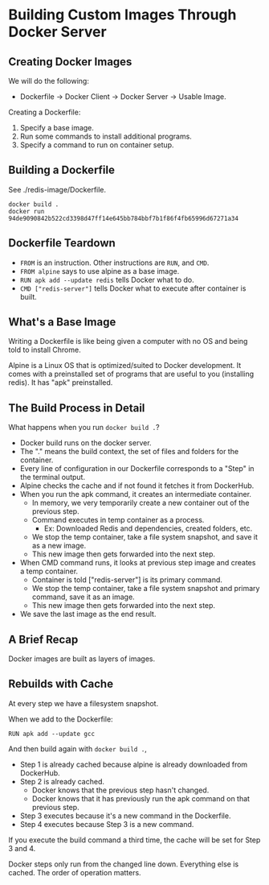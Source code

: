# Building Custom Images Through Docker Server

## Creating Docker Images

We will do the following:  
* Dockerfile -> Docker Client -> Docker Server -> Usable Image.

Creating a Dockerfile: 
1. Specify a base image.
2. Run some commands to install additional programs.
3. Specify a command to run on container setup.

## Building a Dockerfile

See ./redis-image/Dockerfile.

```
docker build .
docker run 94de9090842b522cd3398d47ff14e645bb784bbf7b1f86f4fb65996d67271a34
```

## Dockerfile Teardown

* `FROM` is an instruction. Other instructions are `RUN`, and `CMD`.
* `FROM alpine` says to use alpine as a base image.
* `RUN apk add --update redis` tells Docker what to do.
* `CMD ["redis-server"]` tells Docker what to execute after container is built.

## What's a Base Image

Writing a Dockerfile is like being given a computer with no OS and being told to install Chrome.    

Alpine is a Linux OS that is optimized/suited to Docker development. It comes with a preinstalled set 
of programs that are useful to you (installing redis). It has "apk" preinstalled.

## The Build Process in Detail

What happens when you run `docker build .`?

* Docker build runs on the docker server. 
* The "." means the build context, the set of files and folders for the container.
* Every line of configuration in our Dockerfile corresponds to a "Step" in the terminal output.
* Alpine checks the cache and if not found it fetches it from DockerHub.
* When you run the apk command, it creates an intermediate container.
  * In memory, we very temporarily create a new container out of the previous step.
  * Command executes in temp container as a process.
    * Ex: Downloaded Redis and dependencies, created folders, etc.
  * We stop the temp container, take a file system snapshot, and save it as a new image.
  * This new image then gets forwarded into the next step.
* When CMD command runs, it looks at previous step image and creates a temp container.
  * Container is told ["redis-server"] is its primary command.
  * We stop the temp container, take a file system snapshot and primary command, save it as an image.
  * This new image then gets forwarded into the next step.
* We save the last image as the end result.

## A Brief Recap

Docker images are built as layers of images.

## Rebuilds with Cache

At every step we have a filesystem snapshot.

When we add to the Dockerfile: 
```
RUN apk add --update gcc
```

And then build again with `docker build .`,
* Step 1 is already cached because alpine is already downloaded from DockerHub.
* Step 2 is already cached.
  * Docker knows that the previous step hasn't changed.
  * Docker knows that it has previously run the apk command on that previous step.
* Step 3 executes because it's a new command in the Dockerfile.
* Step 4 executes because Step 3 is a new command.

If you execute the build command a third time, the cache will be set for Step 3 and 4.

Docker steps only run from the changed line down. Everything else is cached. The order of operation matters.
